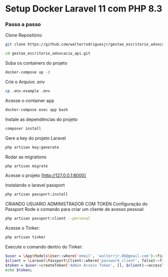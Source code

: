 
# Setup Docker Laravel 11 com PHP 8.3

### Passo a passo
Clone Repositório
```sh
git clone https://github.com/walterrodriguesjr/gestao_escritorio_advocacia_api.git
```
```sh
cd gestao_escritorio_advocacia_api.git
```

Suba os containers do projeto
```sh
docker-compose up -d
```


Crie o Arquivo .env
```sh
cp .env.example .env
```

Acesse o container app
```sh
docker-compose exec app bash
```


Instale as dependências do projeto
```sh
composer install
```

Gere a key do projeto Laravel
```sh
php artisan key:generate
```


Rodar as migrations
```sh
php artisan migrate
```

Acesse o projeto
[http://127.0.0.1:8000]

Instalando o laravel passport
```sh
php artisan passport:install
```

CRIANDO USUARIO ADMINISTRADOR COM TOKEN
Configuração do Passport
Rode o comando para criar um cliente de acesso pessoal:

```sh
php artisan passport:client --personal
```

Acesse o Tinker:
```sh
php artisan tinker
```
Execute o comando dentro do Tinker:
```sh
$user = \App\Models\User::where('email', 'walterrjr.86@gmail.com')->first();
$client = \Laravel\Passport\Client::where('password_client', false)->first();
$token = $user->createToken('Admin Access Token', [], $client)->accessToken;
echo $token;
```


